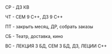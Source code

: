 СР - ДЗ КВ

ЧТ - СЕМ 9 С++, ДЗ 9 С++

ПТ - закрыть месяц, ДР, собрать заказы

СБ - Театр, доставка, кино

ВС - ЛЕКЦИЯ 3 БД, СЕМ 3 БД, ДЗ, ЛЕЦИИ С++
